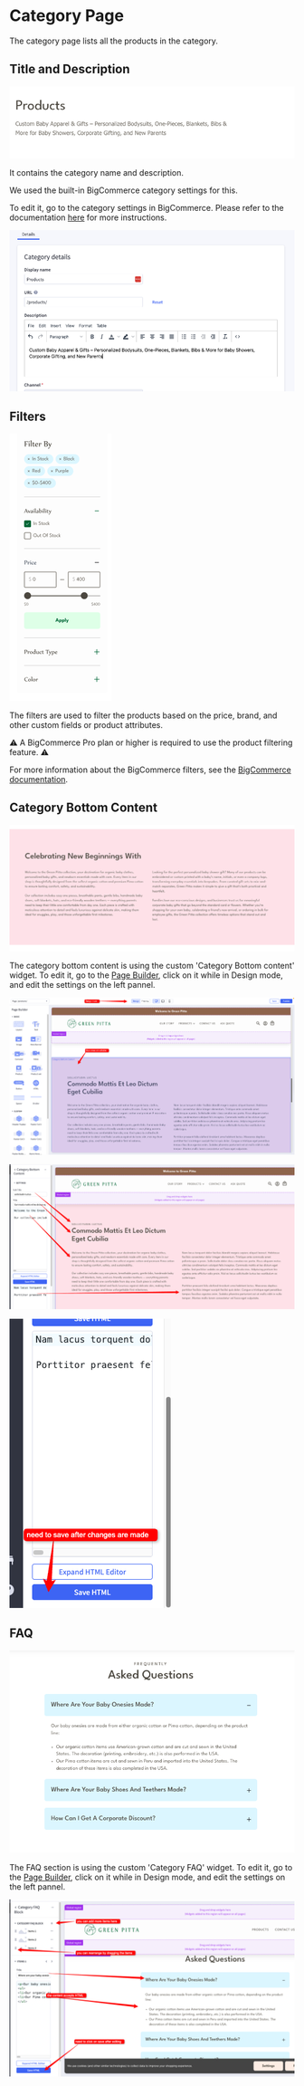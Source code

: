 # Category Page
The category page lists all the products in the category.

## Title and Description
![cat-title-desc.png](img/cat-title-desc.png)

It contains the category name and description.

We used the built-in BigCommerce category settings for this.

To edit it, go to the category settings in BigCommerce. Please refer to the documentation <a href="https://support.bigcommerce.com/s/article/Product-Categories?language=en_US" target="_blank">here</a> for more instructions.

![cat-title-desc-inst.png](img/cat-title-desc-inst.png)

## Filters
![filters.png](img/filters.png)

The filters are used to filter the products based on the price, brand, and other custom fields or product attributes.

⚠️ A BigCommerce Pro plan or higher is required to use the product filtering feature. ⚠️

For more information about the BigCommerce filters, see the <a href="https://support.bigcommerce.com/s/article/Product-Filtering-Settings" target="_blank">BigCommerce documentation</a>.

## Category Bottom Content
![cat-desc.png](img/cat-desc.png)

The category bottom content is using the custom 'Category Bottom content' widget. To edit it, go to the [Page Builder](index.md/#page-builder), click on it while in Design mode, and edit the settings on the left pannel.

![cat-desc-inst1.png](img/cat-desc-inst1.png)

![cat-desc-inst2.png](img/cat-desc-inst2.png)

![cat-desc-inst3.png](img/cat-desc-inst3.png)

## FAQ
![cat-faq.png](img/cat-faq.png)

The FAQ section is using the custom 'Category FAQ' widget. To edit it, go to the [Page Builder](index.md/#page-builder), click on it while in Design mode, and edit the settings on the left pannel.

![cat-faq-inst.png](img/cat-faq-inst.png)
